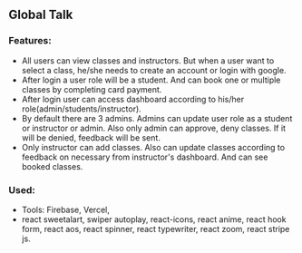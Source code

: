 
## Global Talk


### Features:
* All users can view classes and instructors. But when a user want to select a class, he/she needs to create an account or login with google.
* After login a user role will be a student. And can book one or multiple classes by completing card payment.
* After login user can access dashboard according to his/her role(admin/students/instructor).
* By default there are 3 admins. Admins can update user role as a student or instructor or admin. Also only admin can approve, deny classes. If it will be denied, feedback will be sent. 
* Only instructor can add classes. Also can update classes according to feedback on necessary from instructor's dashboard. And can see booked classes.

### Used:
* Tools: Firebase, Vercel, 
* react sweetalart, swiper autoplay, react-icons, react anime, react hook form, react aos, react spinner, react typewriter, react zoom, react stripe js.
